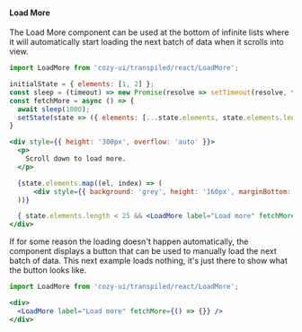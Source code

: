#### Load More

The Load More component can be used at the bottom of infinite lists where it will automatically start loading the next batch of data when it scrolls into view.

```jsx
import LoadMore from 'cozy-ui/transpiled/react/LoadMore';

initialState = { elements: [1, 2] };
const sleep = (timeout) => new Promise(resolve => setTimeout(resolve, timeout))
const fetchMore = async () => {
  await sleep(1000);
  setState(state => ({ elements: [...state.elements, state.elements.length + 1]}));
}

<div style={{ height: '300px', overflow: 'auto' }}>
  <p>
    Scroll down to load more.
  </p>

  {state.elements.map((el, index) => (
      <div style={{ background: 'grey', height: '160px', marginBottom: '10px' }} key={index} />
  ))}

  { state.elements.length < 25 && <LoadMore label="Load more" fetchMore={fetchMore} /> }
</div>
```

If for some reason the loading doesn't happen automatically, the component displays a button that can be used to manually load the next batch of data.
This next example loads nothing, it's just there to show what the button looks like.

```jsx
import LoadMore from 'cozy-ui/transpiled/react/LoadMore';

<div>
  <LoadMore label="Load more" fetchMore={() => {}} />
</div>
```
